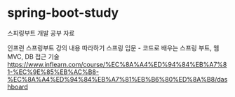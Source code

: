 # spring-boot-study
스피링부트 개발 공부 자료

인프런 스프링부트 강의 내용 따라하기
스프링 입문 - 코드로 배우는 스프링 부트, 웹 MVC, DB 접근 기술 
https://www.inflearn.com/course/%EC%8A%A4%ED%94%84%EB%A7%81-%EC%9E%85%EB%AC%B8-%EC%8A%A4%ED%94%84%EB%A7%81%EB%B6%80%ED%8A%B8/dashboard
